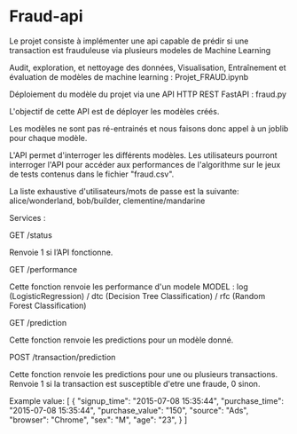 # Fraud-api
Le projet consiste à implémenter une api capable de prédir si une transaction est frauduleuse via plusieurs modeles de Machine Learning

Audit, exploration, et nettoyage des données, Visualisation, Entraînement et évaluation de modèles de machine learning : Projet_FRAUD.ipynb

Déploiement du modèle du projet via une API HTTP REST FastAPI : fraud.py

L'objectif de cette API est de déployer les modèles créés. 

Les modèles ne sont pas ré-entrainés et nous faisons donc appel à un joblib pour chaque modèle.

L'API permet d'interroger les différents modèles. Les utilisateurs pourront interroger l'API pour accéder aux performances de l'algorithme sur le jeux de tests contenus dans le fichier "fraud.csv".

La liste exhaustive d'utilisateurs/mots de passe est la suivante: alice/wonderland, bob/builder, clementine/mandarine

Services :

GET /status

Renvoie 1 si l’API fonctionne.

GET /performance

Cette fonction renvoie les performance d'un modele MODEL : log (LogisticRegression) / dtc (Decision Tree Classification) / rfc (Random Forest Classification)

GET /prediction

Cette fonction renvoie les predictions pour un modèle donné.

POST /transaction/prediction

Cette fonction renvoie les predictions pour une ou plusieurs transactions. Renvoie 1 si la transaction est susceptible d'etre une fraude, 0 sinon.

Example value: [
         {
                "signup_time": "2015-07-08 15:35:44",
                "purchase_time": "2015-07-08 15:35:44",
                "purchase_value": "150",
                "source": "Ads",
                "browser": "Chrome",
                "sex": "M",
                "age": "23",
            }
    ]
